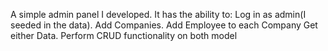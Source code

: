 A simple admin panel I developed.
It has the ability to:
Log in as admin(I seeded in the data).
Add Companies.
Add Employee to each Company
Get either Data.
Perform CRUD functionality on both model
